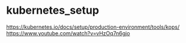 # kubernetes_setup
https://kubernetes.io/docs/setup/production-environment/tools/kops/
https://www.youtube.com/watch?v=vHzOq7n6gjo
